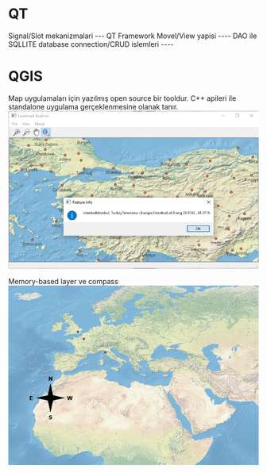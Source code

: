 # QT
Signal/Slot mekanizmalari ---
QT Framework Movel/View yapisi ---- 
DAO  ile SQLLITE database connection/CRUD islemleri ----

# QGIS
Map uygulamaları için yazılmış open source bir tooldur. C++ apileri ile standalone uygulama gerçeklenmesine olanak tanır.
![alt text](https://github.com/serdarkocerr/QT/blob/master/QGIS-Test/Lex-Example/lex/lex_result.PNG)

Memory-based layer ve compass
![alt text](https://github.com/serdarkocerr/QT/blob/master/QGIS-Test/symbol-layers/memory-layer-result.PNG)
